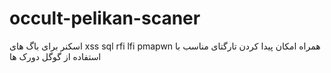 # occult-pelikan-scaner
اسکنر برای باگ های xss sql rfi lfi pmapwn همراه امکان پیدا کردن تارگتای مناسب با استفاده از گوگل دورک ها
